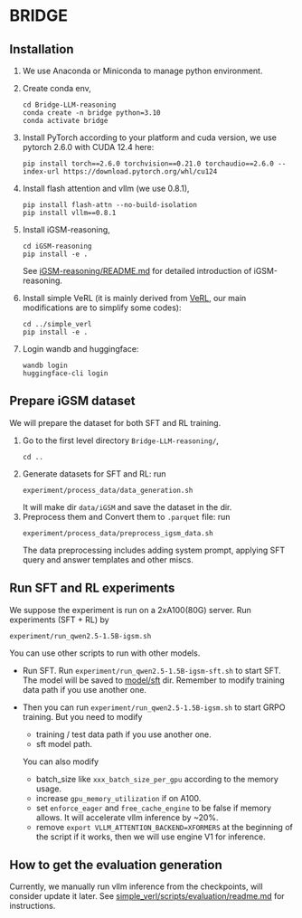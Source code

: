 # BRIDGE
## Installation
1. We use Anaconda or Miniconda to manage python environment.
2. Create conda env,
    ```
    cd Bridge-LLM-reasoning
    conda create -n bridge python=3.10
    conda activate bridge
    ```
3. Install PyTorch according to your platform and cuda version, we use pytorch 2.6.0 with CUDA 12.4 here:
    ```
    pip install torch==2.6.0 torchvision==0.21.0 torchaudio==2.6.0 --index-url https://download.pytorch.org/whl/cu124
    ```
4. Install flash attention and vllm (we use 0.8.1),
    ```
    pip install flash-attn --no-build-isolation
    pip install vllm==0.8.1
    ```
5. Install iGSM-reasoning,
    ```
    cd iGSM-reasoning
    pip install -e .
    ```
    See [iGSM-reasoning/README.md](iGSM-reasoning/README.md) for detailed introduction of iGSM-reasoning.

6. Install simple VeRL (it is mainly derived from [VeRL](https://github.com/volcengine/verl), our main modifications are to simplify some codes):
    ```
    cd ../simple_verl
    pip install -e .
    ```

7. Login wandb and huggingface:
    ```
    wandb login
    huggingface-cli login
    ```

## Prepare iGSM dataset
We will prepare the dataset for both SFT and RL training. 
1. Go to the first level directory `Bridge-LLM-reasoning/`,
    ```
    cd ..
    ```
2. Generate datasets for SFT and RL: run
    ```
    experiment/process_data/data_generation.sh
    ```
    It will make dir `data/iGSM` and save the dataset in the dir.
3. Preprocess them and Convert them to `.parquet` file: run
    ```
    experiment/process_data/preprocess_igsm_data.sh
    ```
    The data preprocessing includes adding system prompt, applying SFT query and answer templates and other miscs.


## Run SFT and RL experiments
We suppose the experiment is run on a 2xA100(80G) server. Run experiments (SFT + RL) by
```
experiment/run_qwen2.5-1.5B-igsm.sh
```
You can use other scripts to run with other models.

- Run SFT.
    Run `experiment/run_qwen2.5-1.5B-igsm-sft.sh` to start SFT. The model will be saved to [model/sft](model/sft) dir. Remember to modify training data path if you use another one.

- Then you can run `experiment/run_qwen2.5-1.5B-igsm.sh` to start GRPO training. But you need to modify
    - training / test data path if you use another one.
    - sft model path.

  You can also modify
    - batch_size like `xxx_batch_size_per_gpu` according to the memory usage.
    - increase `gpu_memory_utilization` if on A100.
    - set `enforce_eager` and `free_cache_engine` to be false if memory allows. It will accelerate vllm inference by ~20%.
    - remove `export VLLM_ATTENTION_BACKEND=XFORMERS` at the beginning of the script if it works, then we will use engine V1 for inference.

## How to get the evaluation generation
Currently, we manually run vllm inference from the checkpoints, will consider update it later. 
See [simple_verl/scripts/evaluation/readme.md](simple_verl/scripts/evaluation/readme.md) for instructions.